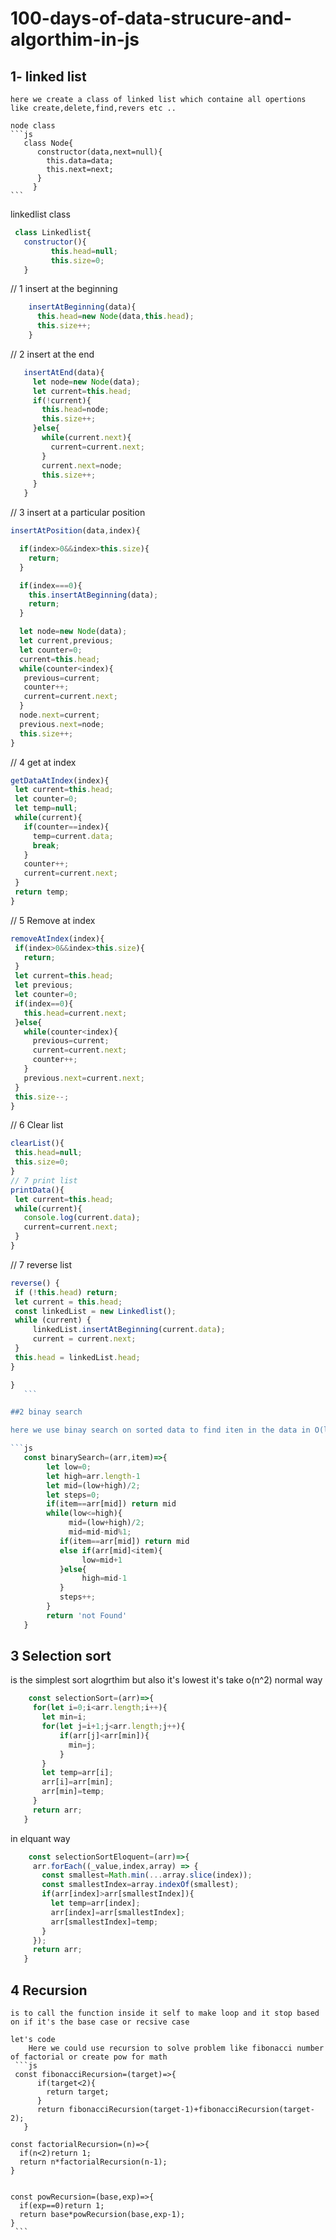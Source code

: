 # 100-days-of-data-strucure-and-algorthim-in-js

## 1- linked list
    here we create a class of linked list which containe all opertions like create,delete,find,revers etc ..
    
    node class
    ```js
       class Node{
          constructor(data,next=null){
            this.data=data;
            this.next=next;
          }
         }
    ```
 linkedlist class
   ```js
    class Linkedlist{
      constructor(){
            this.head=null;
            this.size=0;
      }
   ```
  // 1 insert at the beginning
  ```js
      insertAtBeginning(data){
        this.head=new Node(data,this.head);
        this.size++;
      }
  ```
  // 2 insert at the end
   ```js
      insertAtEnd(data){
        let node=new Node(data);
        let current=this.head;
        if(!current){
          this.head=node;
          this.size++;
        }else{
          while(current.next){
            current=current.next;
          }
          current.next=node;
          this.size++;
        }
      }
   ```
  // 3 insert at a particular position
  ```js
  insertAtPosition(data,index){

    if(index>0&&index>this.size){
      return;
    }
  
    if(index===0){
      this.insertAtBeginning(data);
      return;
    }

    let node=new Node(data);
    let current,previous;
    let counter=0;
    current=this.head;
    while(counter<index){
     previous=current; 
     counter++;
     current=current.next; 
    }
    node.next=current;
    previous.next=node;
    this.size++;
  }
  ```
 
  // 4 get at index
   ```js
  getDataAtIndex(index){
    let current=this.head;
    let counter=0;
    let temp=null;
    while(current){
      if(counter==index){
        temp=current.data;
        break;
      }
      counter++;
      current=current.next;
    }
    return temp;
  }
   ```
  // 5 Remove at index
   ```js
  removeAtIndex(index){
    if(index>0&&index>this.size){
      return;
    }
    let current=this.head;
    let previous;
    let counter=0;
    if(index==0){
      this.head=current.next;
    }else{
      while(counter<index){
        previous=current;
        current=current.next;
        counter++;
      }
      previous.next=current.next;
    }
    this.size--;
  }
   ```
   
  // 6 Clear list
   ```js
  clearList(){
    this.head=null;
    this.size=0;
  }
  // 7 print list
  printData(){
    let current=this.head;
    while(current){
      console.log(current.data);
      current=current.next;
    }
  }
   ```
  // 7 reverse list
   ```js
  reverse() {
    if (!this.head) return; 
    let current = this.head;
    const linkedList = new Linkedlist(); 
    while (current) { 
        linkedList.insertAtBeginning(current.data); 
        current = current.next;
    }
    this.head = linkedList.head;
}
 ```
 ```js
}
    ```

##2 binay search

here we use binay search on sorted data to find iten in the data in O(logn)

```js
    const binarySearch=(arr,item)=>{
         let low=0;
         let high=arr.length-1
         let mid=(low+high)/2;
         let steps=0;
         if(item==arr[mid]) return mid
         while(low<=high){
              mid=(low+high)/2;
              mid=mid-mid%1;
            if(item==arr[mid]) return mid
            else if(arr[mid]<item){
                 low=mid+1
            }else{
                 high=mid-1
            }  
            steps++;
         }
         return 'not Found'
    }
```  

## 3 Selection sort
 is the simplest sort alogrthim but also it's lowest it's take o(n^2)
 normal way
 ```js
     const selectionSort=(arr)=>{
      for(let i=0;i<arr.length;i++){
        let min=i;
        for(let j=i+1;j<arr.length;j++){
            if(arr[j]<arr[min]){
              min=j;
            }
        }
        let temp=arr[i];
        arr[i]=arr[min];
        arr[min]=temp;
      }
      return arr;
    }
 ```
 in elquant way
 ```js
     const selectionSortEloquent=(arr)=>{
      arr.forEach((_value,index,array) => {
        const smallest=Math.min(...array.slice(index));
        const smallestIndex=array.indexOf(smallest);
        if(arr[index]>arr[smallestIndex]){
          let temp=arr[index];
          arr[index]=arr[smallestIndex];
          arr[smallestIndex]=temp;
        }
      });
      return arr;
    }
 ```
 ## 4 Recursion
    is to call the function inside it self to make loop and it stop based on if it's the base case or recsive case
    
    let's code
        Here we could use recursion to solve problem like fibonacci number of factorial or create pow for math
     ```js
     const fibonacciRecursion=(target)=>{
          if(target<2){
            return target;
          }
          return fibonacciRecursion(target-1)+fibonacciRecursion(target-2);
       }
       
    const factorialRecursion=(n)=>{
      if(n<2)return 1;
      return n*factorialRecursion(n-1);
    }
    
    
    const powRecursion=(base,exp)=>{
      if(exp==0)return 1;
      return base*powRecursion(base,exp-1);
    }
     ```
 
